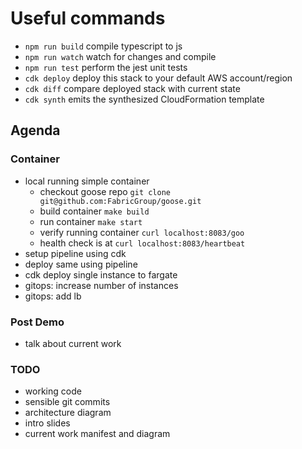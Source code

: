 # Useful commands

- `npm run build` compile typescript to js
- `npm run watch` watch for changes and compile
- `npm run test` perform the jest unit tests
- `cdk deploy` deploy this stack to your default AWS account/region
- `cdk diff` compare deployed stack with current state
- `cdk synth` emits the synthesized CloudFormation template

## Agenda

### Container

- local running simple container
  - checkout goose repo `git clone git@github.com:FabricGroup/goose.git`
  - build container `make build`
  - run container `make start`
  - verify running container `curl localhost:8083/goo`
  - health check is at `curl localhost:8083/heartbeat`
- setup pipeline using cdk
- deploy same using pipeline
- cdk deploy single instance to fargate
- gitops: increase number of instances
- gitops: add lb

### Post Demo

- talk about current work

### TODO
- working code
- sensible git commits
- architecture diagram
- intro slides
- current work manifest and diagram
